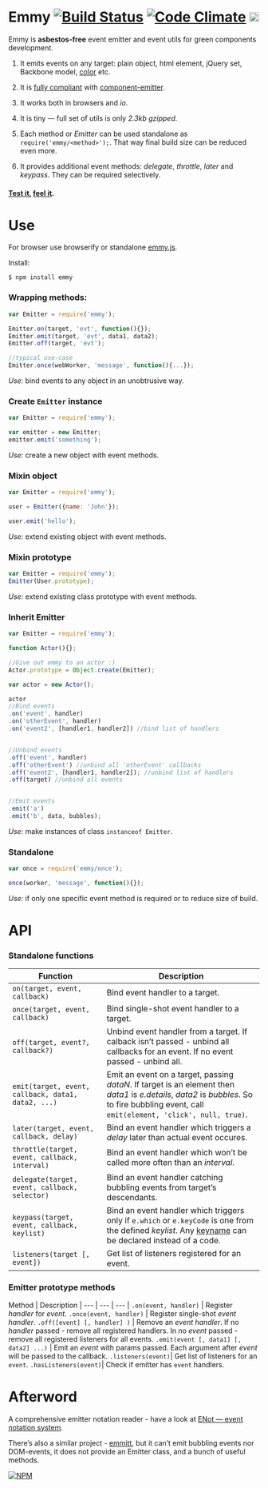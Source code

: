 # Emmy [![Build Status](https://travis-ci.org/dfcreative/emmy.svg?branch=master)](https://travis-ci.org/dfcreative/emmy)  [![Code Climate](https://codeclimate.com/github/dfcreative/emmy/badges/gpa.svg)](https://codeclimate.com/github/dfcreative/emmy) <a href="UNLICENSE"><img src="http://upload.wikimedia.org/wikipedia/commons/6/62/PD-icon.svg" width="20"/></a>

<!--
[![browser support](https://ci.testling.com/dfcreative/emmy.png)
](https://ci.testling.com/dfcreative/emmy)
-->

Emmy is **asbestos-free** event emitter and event utils for green components development.

1. It emits events on any target: plain object, html element, jQuery set, Backbone model, [color](https://github.com/dfcreative/color) etc.

2. It is [fully compliant](https://rawgit.com/dfcreative/emmy/master/test/index.html) with [component-emitter](https://github.com/component/emitter).

3. It works both in browsers and _io_.

4. It is tiny — full set of utils is only _2.3kb gzipped_.

5. Each method or _Emitter_ can be used standalone as `require('emmy/<method>');`. That way final build size can be reduced even more.

6. It provides additional event methods: _delegate_, _throttle_, _later_ and _keypass_. They can be required selectively.



#### [Test it](https://cdn.rawgit.com/dfcreative/emmy/master/test/index.html), [feel it](http://jsfiddle.net/dfcreative/j2tquytv/).


# Use

For browser use browserify or standalone [emmy.js](/emmy.js).

Install:

`$ npm install emmy`


### Wrapping methods:

```js
var Emitter = require('emmy');

Emitter.on(target, 'evt', function(){});
Emitter.emit(target, 'evt', data1, data2);
Emitter.off(target, 'evt');

//typical use-case
Emitter.once(webWorker, 'message', function(){...});
```

_Use:_ bind events to any object in an unobtrusive way.


### Create `Emitter` instance

```js
var Emitter = require('emmy');

var emitter = new Emitter;
emitter.emit('something');
```

_Use:_ сreate a new object with event methods.


### Mixin object

```js
var Emitter = require('emmy');

user = Emitter({name: 'John'});

user.emit('hello');
```

_Use:_ extend existing object with event methods.


### Mixin prototype

```js
var Emitter = require('emmy');
Emitter(User.prototype);
```

_Use:_ extend existing class prototype with event methods.


### Inherit Emitter

```js
var Emitter = require('emmy');

function Actor(){};

//Give out emmy to an actor :)
Actor.prototype = Object.create(Emitter);

var actor = new Actor();

actor
//Bind events
.on('event', handler)
.on('otherEvent', handler)
.on('event2', [handler1, handler2]) //bind list of handlers


//Unbind events
.off('event', handler)
.off('otherEvent') //unbind all 'otherEvent' callbacks
.off('event2', [handler1, handler2]); //unbind list of handlers
.off(target) //unbind all events


//Emit events
.emit('a')
.emit('b', data, bubbles);
```

_Use:_ make instances of class `instanceof Emitter`.


### Standalone

```js
var once = require('emmy/once');

once(worker, 'message', function(){});
```

_Use:_ if only one specific event method is required or to reduce size of build.



# API

### Standalone functions

Function | Description
---|---
`on(target, event, callback)` | Bind event handler to a target.
`once(target, event, callback)` | Bind single-shot event handler to a target.
`off(target, event?, callback?)` | Unbind event handler from a target. If calback isn’t passed - unbind all callbacks for an event. If no event passed - unbind all.
`emit(target, event, callback, data1, data2, ...)` | Emit an event on a target, passing _dataN_. If target is an element then _data1_ is _e.details_, _data2_ is _bubbles_. So to fire bubbling event, call `emit(element, 'click', null, true)`.
`later(target, event, callback, delay)` | Bind an event handler which triggers a _delay_ later than actual event occures.
`throttle(target, event, callback, interval)` | Bind an event handler which won’t be called more often than an _interval_.
`delegate(target, event, callback, selector)` | Bind an event handler catching bubbling events from target’s descendants.
`keypass(target, event, callback, keylist)` | Bind an event handler which triggers only if `e.which` or `e.keyCode` is one from the defined _keylist_. Any [keyname](http://github.com/dfcreative/keyname) can be declared instead of a code.
`listeners(target [, event])` | Get list of listeners registered for an event.



### Emitter prototype methods

Method | Description |
--- | --- | --- |
`.on(event, handler)` | Register _handler_ for _event_.
`.once(event, handler)` | Register single-shot _event_ _handler_.
`.off([event] [, handler] )` | Remove an _event_ _handler_. If no _handler_ passed - remove all registered handlers. In no _event_ passed - remove all registered listeners for all events.
`.emit(event [, data1] [, data2] ...)` | Emit an _event_ with params passed. Each argument after _event_ will be passed to the callback.
`.listeners(event)`| Get list of listeners for an `event`.
`.hasListeners(event)`| Check if emitter has `event` handlers.



# Afterword

A comprehensive emitter notation reader - have a look at [ENot — event notation system](https://github.com/dfcreative/enot).


There’s also a similar project - [emmitt](https://github.com/airportyh/emmitt), but it can’t emit bubbling events nor DOM-events, it does not provide an Emitter class, and a bunch of useful methods.


[![NPM](https://nodei.co/npm/emmy.png?downloads=true&downloadRank=true&stars=true)](https://nodei.co/npm/emmy/)
